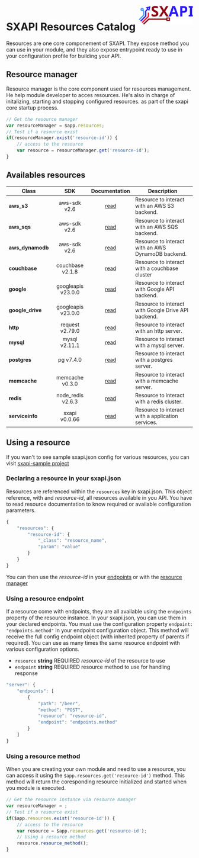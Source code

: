 <img align="right" height="50" src="https://raw.githubusercontent.com/startxfr/sxapi-core/v0.1.4-npm/docs/assets/logo.svg?sanitize=true">

# SXAPI Resources Catalog

Resources are one core componement of SXAPI. They expose method you can use in your module, and they also expose entrypoint ready to use in your configuration profile for building your API.


## Resource manager

Resource manager is the core component used for resources management. He help module developer to acces resources. He's also in charge of initalizing, starting and stopping configured resources. as part of the sxapi core startup process.

```javascript
// Get the resource manager
var resourceManager = $app.resources;
// Test if a resource exist
if(resourceManager.exist('resource-id')) {
    // access to the resource
    var resource = resourceManager.get('resource-id');
}
```

## Availables resources

| Class            | SDK                | Documentation          | Description
|------------------|:------------------:|:----------------------:|------------------------
| **aws_s3**       | aws-sdk v2.6       | [read](aws_s3.md)      | Resource to interact with an AWS S3 backend.
| **aws_sqs**      | aws-sdk v2.6       | [read](aws_sqs.md)     | Resource to interact with an AWS SQS backend.
| **aws_dynamodb** | aws-sdk v2.6       | [read](aws_s3.md)      | Resource to interact with an AWS DynamoDB backend.
| **couchbase**    | couchbase v2.1.8   | [read](couchbase.md)   | Resource to interact with a couchbase cluster
| **google**       | googleapis v23.0.0 | [read](google.md)      | Resource to interact with Google API backend.
| **google_drive** | googleapis v23.0.0 | [read](google_drive.md)| Resource to interact with Google Drive API backend.
| **http**         | request v2.79.0    | [read](http.md)        | Resource to interact with an http server.
| **mysql**        | mysql v2.11.1      | [read](mysql.md)       | Resource to interact with a mysql server.
| **postgres**     | pg v7.4.0          | [read](postgres.md)    | Resource to interact with a postgres server.
| **memcache**     | memcache v0.3.0    | [read](memcache.md)    | Resource to interact with a memcache server.
| **redis**        | node_redis v2.6.3  | [read](redis.md)       | Resource to interact with a redis cluster.
| **serviceinfo**  | sxapi v0.0.66      | [read](serviceinfo.md) | Resource to interact with a application services.

## Using a resource

If you wan't to see sample sxapi.json config for various resources, you can visit [sxapi-sample project](https://github.com/startxfr/sxapi-sample/tree/v0.0.27-npm/samples)

### Declaring a resource in your sxapi.json

Resources are referenced within the `resources` key in sxapi.json. This object reference, with and *resource-id*, all resources available in you API. You have to read resource documentation to know required or available configuration parameters.

```javascript
{
    "resources": {
        "resource-id": {
            "_class": "resource_name",
            "param": "value"
        }
    }
}
```
You can then use the *resource-id* in your [endpoints](#using-a-resource-endpoint) or with the [resource manager](#using-a-resource-method)

### Using a resource endpoint

If a resource come with endpoints, they are all available using the `endpoints` property of the resource instance. In your sxapi.json, you can use them in your declared endpoints. You must use the configuration property `endpoint: "endpoints.method"` in your endpoint configuration object. This method will receive the full config endpoint object (with inherited property of parents if required). You can use as many times the same resource endpoint with various configuration options.

-   `resource` **string** REQUIRED *resource-id* of the resource to use
-   `endpoint` **string** REQUIRED resource method to use for handling response

```javascript
"server": {
    "endpoints": [
        {
            "path": "/beer",
            "method": "POST",
            "resource": "resource-id",
            "endpoint": "endpoints.method"
        }
    ]
}
```

### Using a resource method

When you are creating your own module and need to use a resource, you can access it using the `$app.resources.get('resource-id')` method. This method will return the coresponding resource initialized and started when you module is executed.

```javascript
// Get the resource instance via resource manager
var resourceManager = ;
// Test if a resource exist
if($app.resources.exist('resource-id')) {
    // access to the resource
    var resource = $app.resources.get('resource-id');
    // Using a resource method
    resource.resource_method();
}
```
